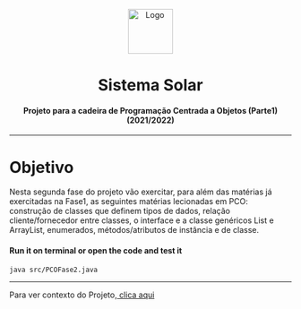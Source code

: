 <p align="center">
    <img src="https://img2.gratispng.com/20180330/peq/kisspng-earth-the-nine-planets-solar-system-saturn-solar-5abe6a3daf2807.3830017515224284777175.jpg" alt="Logo" width="80" height="80">
</p>

# <h1 align="center">Sistema Solar</h3>
<h4 align="center">Projeto para a cadeira de Programação Centrada a Objetos (Parte1) (2021/2022)</h5>

<hr>

# Objetivo
Nesta	segunda fase	do	projeto vão	exercitar,	para	além	das	matérias	já	exercitadas	na	 Fase1, as	 seguintes	matérias	 lecionadas	 em	PCO:	 construção	 de	 classes	 que definem	tipos	de	dados,	relação	cliente/fornecedor	entre	classes,	o	interface e	a	classe genéricos	 List e ArrayList, enumerados,	 métodos/atributos	 de	instância	e	de	classe. 

#### **Run it on terminal or open the code and test it** 
```bash
java src/PCOFase2.java
```

<hr>

Para ver contexto do Projeto,<a href="https://github.com/Marcos-Sousa-Developer/Programacao_Centrada_Objetos_v1"> clica aqui</a>



